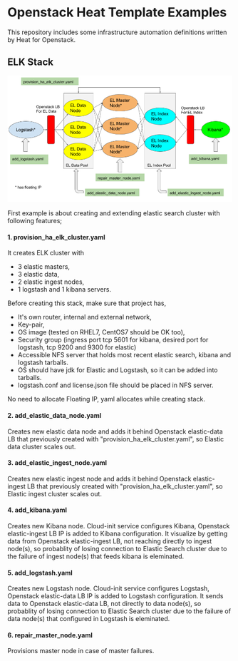 # Openstack Heat Template Examples

This repository includes some infrastructure automation definitions written by Heat for Openstack. 

## ELK Stack

![](images/elk_topology.png?raw=true)

First example is about creating and extending elastic search cluster with following features;

#### 1. provision_ha_elk_cluster.yaml
It creates ELK cluster with
* 3 elastic masters,
* 3 elastic data,
* 2 elastic ingest nodes, 
* 1 logstash and 1 kibana servers.

Before creating this stack, make sure that project has,
* It's own router, internal and external network, 
* Key-pair, 
* OS image (tested on RHEL7, CentOS7 should be OK too), 
* Security group (ingress port tcp 5601 for kibana, desired port for logstash, tcp 9200 and 9300 for elastic)
* Accessible NFS server that holds most recent elastic search, kibana and logstash tarballs.
* OS should have jdk for Elastic and Logstash, so it can be added into tarballs.
* logstash.conf and license.json file should be placed in NFS server.

No need to allocate Floating IP, yaml allocates while creating stack.

#### 2. add_elastic_data_node.yaml
Creates new elastic data node and adds it behind  Openstack elastic-data LB that previously created with "provision_ha_elk_cluster.yaml", so Elastic data cluster scales out.

#### 3. add_elastic_ingest_node.yaml
Creates new elastic ingest node and adds it behind  Openstack elastic-ingest LB that previously created with "provision_ha_elk_cluster.yaml", so Elastic ingest cluster scales out.

#### 4. add_kibana.yaml
Creates new Kibana node. Cloud-init service configures Kibana, Openstack elastic-ingest LB IP is added to Kibana configuration. It visualize by getting data from  Openstack elastic-ingest LB, not reaching directly to ingest node(s), so probablity of losing connection to Elastic Search cluster due to the failure of ingest node(s) that feeds kibana is eleminated.

#### 5. add_logstash.yaml
Creates new Logstash node. Cloud-init service configures Logstash, Openstack elastic-data LB IP is added to Logstash configuration. It sends data to  Openstack elastic-data LB, not directly to data node(s), so probablity of losing connection to Elastic Search cluster due to the failure of data node(s) that configured in Logstash is eleminated.

#### 6. repair_master_node.yaml
Provisions master node in case of master failures.





